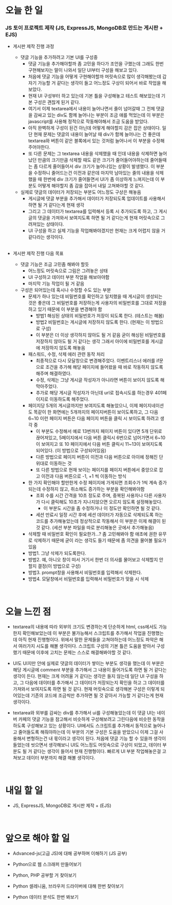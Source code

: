 # 오늘 한 일

### JS 토이 프로젝트 제작 (JS, ExpressJS, MongoDB로 만드는 게시판 + EJS)

- 게시판 제작 진행 과정

  - 댓글 기능을 추가하려고 기본 UI를 구성중
    - 댓글 기능을 추가해야할까 좀 고민을 하다가 조언을 구했는데 그래도 한번 구현해보자는 말이 나와서 일단 UI부터 구성을 해보고 있다.
    - 처음에 댓글 기능을 어떻게 구현해야할까 머릿속으로 많이 생각해봤는데 갑자기 가능할 거 같다는 생각이 들고 어느정도 구상이 되어서 바로 작업을 해보았다.
    - 현재 UI 구성부터 하고 있는데 기본 틀을 구성해놓고 테스트 해보았는데 기본 구성은 괜찮게 된거 같다.
    - 여기서 이제 textarea에서 내용이 늘어나면서 줄이 넘어갈때 그 전체 댓글을 감싸고 있는 div도 함께 늘어나는 부분이 조금 애를 먹었는데 이 부분은 javascript를 사용해 정적으로 작동해야해서 조금 도움을 받았다.
    - 아직 완벽하게 구성이 된건 아닌데 어떻게 해야할지 감은 잡은 상태이다. 일단 현재 문제는 댓글의 내용이 늘어날 때 div가 함께 늘어나는 건 좋은데 textarea와 버튼이 같은 블록에서 있는 것처럼 늘어나서 이 부분을 수정해주어야한다.
    - 또 다른 문제는 그 textarea 내용을 삭제했을 때 인데 내용을 삭제하면 늘어났던 만큼의 크기만큼 삭제할 때도 같은 크기가 줄어들어야하는데 줄어들때는 좀 다르게 줄어들어서 div 크기가 늘어나있는 상황이 발생했다. 이 부분을 수정하니 줄어드는건 이전과 같은데 마지막 남아있는 줄의 내용을 삭제했을 때 한번에 div 크기가 줄어들면서 UI가 좀 이상하게 느껴지는데 이 부분도 어떻게 해야할지 좀 감을 잡아서 내일 고쳐봐야할 것 같다.
  - 실제로 댓글의 데이터가 저장되는 부분도 어느정도 구상은 해놓음
    - 게시글에 댓글 부분을 추가해서 데이터가 저장되도록 업데이트를 사용해서 하면 될 거 같다는게 현재 생각
    - 그리고 그 데이터가 textarea를 입력해서 등록 시 추가되도록 하고, 그 게시글의 댓글을 가져와서 보여지도록 하면 될 거 같다는게 현재 머릿속으로 그려져있는 상태이다.
    - UI 구성을 하고 실제 기능을 작업해봐야겠지만 현재는 크게 어렵지 않을 거 같다라는 생각이다.

  <br />

- 게시판 제작 진행 다음 목표

  - 댓글 기능은 조금 고민좀 해봐야 할듯
    - 어느정도 머릿속으로 그림은 그려놓은 상태
    - UI 구성하고 데이터 부분 작업을 해보아야함
    - 마지막 기능 작업이 될 거 같음
  - 구성은 되어있는데 혹시나 수정할 수도 있는 부분
    - 문제가 하나 있는데 비밀번호를 확인하고 일치했을 때 게시글이 생성되는 것은 좋은데 그 비밀번호를 저장하는게 사용자의 비밀번호를 그대로 저장을 하고 있기 때문에 이 부분을 변경해야 함
      - 방법1 해싱된 상태의 비밀번호가 저장이 되도록 한다. (테스트는 해봄)
      - 방법2 비밀번호는 게시글에 저장하지 않도록 한다. (현재는 이 방법으로 구성)
      - 이 부분은 더 이상 생각하지 않아도 될 거 같음 굳이 해싱된 비밀번호를 저장하지 않아도 될 거 같다는 생각 그래서 아이에 비밀번호를 게시글에 저장하지 않도록 해놓음
    - 패스워드, 수정, 삭제 에러 관련 동작 처리
      - 최종적으로 다시 모달창으로 변경해주었다. 이벤트리스너 에러를 if문으로 조건을 추가해 해당 페이지에 들어왔을 때 바로 작동하지 않도록 해주며 해결하였다.
      - 수정, 삭제는 그냥 게시글 작성자가 아니라면 버튼이 보이지 않도록 해 막아주었다.
      - 추가로 해당 게시글 작성자가 아닌데 url로 접속시도를 하는경우 401페이지로 이동하도록 해주었다.
    - 페이지당 5개의 게시글까지만 보여지도록 해놓았으니, 이제 페이지네이션도 똑같이 한 화면에는 5개까지의 페이지버튼이 보이도록하고, 그 다음 6~10 이런 페이지 버튼은 다음 페이지 버튼을 클릭 시 보이도록 하려고 생각 중
      - 이 부분도 수정해서 예로 13번까지 페이지 버튼이 있다면 5개 단위로 끊어져있고, 5페이지에서 다음 버튼 클릭시 6번으로 넘어가면서 6~10이 보여지고 또 10 페이지에서 다음 버튼 클릭시 11~13이 보여지도록 되어있다. (이 방법으로 구성되어있음)
      - 다른 방법으로 페이지 버튼이 이전과 다음 버튼으로 아이에 정해진 단위대로 이동하는 것
      - 또 다른 방법으로 현재 보이는 페이지를 페이지 버튼에서 중앙으로 잡고 이전과 다음 버튼으로 -1, +1 씩 이동하는 방식
    - 한 가지 확인해야 할만한게 수정 페이지에 가게되면 조회수가 1씩 계속 증가되는데 수정하지 않고, 취소해도 증가하는 부분을 확인해봐야함
      - 조회 수를 시간 간격을 10초 정도로 주며, 중복된 사용자나 다른 사용자가 다시 클릭해도 10초가 지나지않으면 오르지 않도록 설정해놓았다.
        - 이 부분도 시간을 좀 수정하거나 이 정도만 확인하면 될 것 같다.
      - 세션 만료시 일정 시간 후에 세션 데이터가 자동으로 삭제되도록 하는 코드를 추가해놓았는데 정상적으로 작동해서 이 부분은 이제 해결이 된 것 같다. (세션 부분 파일을 따로 분리해놓은 곳에서 추가해놓음)
    - 삭제할 때 비밀번호 확인이 필요한가...? 좀 고민해봐야 함 애초에 권한 유무로 삭제하기 때문에 굳이 라는 생각도 들기 때문에 좀 의견을 물어볼 필요가 있음
    - 방법1. 그냥 삭제가 되도록한다.
    - 방법2. 예, 아니오 창이 떠서 거기서 한번 더 의사를 물어보고 삭제할지 안할지 결정(이 방법으로 구성)
    - 방법3. prompt창을 사용해서 비밀번호를 입력해서 삭제한다.
    - 방법4. 모달창에서 비밀번호를 입력해서 비밀번호가 맞을 시 삭제

<br />

# 오늘 느낀 점

- textarea의 내용에 따라 외부의 크기도 변경하는게 단순하게 html, css에서도 가능한지 확인해보았는데 이 부분은 불가능해서 스크립트를 추가해서 작업을 진행했는데 아직 현재 진행형이다. 위에서 말한 문제들을 고쳐야하는데 어느정도 파악은 해서 여러가지 시도를 해볼 생각이다. 스크립트 구성의 기본 틀은 도움을 받아서 구성했기 때문에 이후에 고치는 문제는 스스로 해결해봐야할 것 같다.

- UI도 UI지만 안에 실제로 댓글의 데이터가 쌓이는 부분도 생각을 했는데 이 부분은 해당 게시글에 comment 부분을 추가해서 그 내용이 들어가도록 하면 될 거 같다는 생각이 든다. 현재는 크게 어려울 거 같다는 생각은 들지 않는데 일단 UI 구성을 하고, 그 다음에 데이터를 추가해서 그 데이터가 저장되는지 확인을 하고 그 데이터를 가져와서 보여지도록 하면 될 것 같다. 현재 머릿속으로 생각해본 구성은 이렇게 되어있는데 기존의 코드에 조금씩만 추가하면 될 것 같아서 가능할 거 같다는게 현재 생각이다.

- textarea와 외부를 감싸는 div를 추가해서 ui를 구성해놓았는데 이 댓글 UI는 네이버 카페의 댓글 기능을 참고해서 비슷하게 구성해보려고 그린다음에 비슷한 동작을 하도록 구성해보고 있는 상황이다. UI에서도 스크립트를 추가해서 동적으로 늘어나고 줄어들도록 해줘야하는데 이 부분의 기본 구성은 도움을 받았으니 이제 그걸 사용해서 변형하는건 내 몫이라고 생각이 된다. 처음에 댓글 기능 할 수 있을까 생각이 들었는데 씻으면서 생각해보니 UI도 어느정도 머릿속으로 구상이 되었고, 데이터 부분도 될 거 같다는 생각이 들어서 현재 진행형이다. 빠르게 UI 부분 작업해놓은걸 고쳐보고 데이터 부분까지 해결 해볼 생각이다.

<br />

# 내일 할 일

- JS, ExpressJS, MongoDB로 게시판 제작 + (EJS)

<br />

# 앞으로 해야 할 일

- Advanced-js(고급 JS)에 대해 공부하며 이해하기 (JS 공부)

- Python으로 웹 스크래퍼 만들어보기

- Python, PHP 공부할 거 찾아보기

- Python 셀레니움, 브라우저 드라이버에 대해 한번 찾아보기

- Python 데이터 분석도 한번 봐보기
